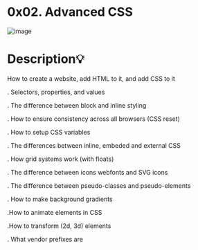 # 0x02. Advanced CSS
![image](https://github.com/hephzibahij/alx-frontend/assets/128981877/276228aa-343a-40b0-a775-cab48054297c)

# Description:bulb:
How to create a website, add HTML to it, and add CSS to it

. Selectors, properties, and values

. The difference between block and inline styling

. How to ensure consistency across all browsers (CSS reset)

. How to setup CSS variables

. The differences between inline, embeded and external CSS

. How grid systems work (with floats)

. The difference between icons webfonts and SVG icons

. The difference between pseudo-classes and pseudo-elements

. How to make background gradients

.How to animate elements in CSS

.How to transform (2d, 3d) elements

. What vendor prefixes are
